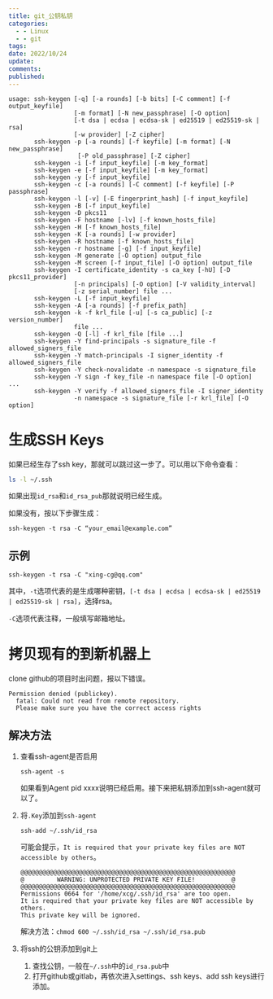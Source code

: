 ```yaml
---
title: git_公钥私钥
categories:
  - - Linux
  - - git
tags: 
date: 2022/10/24
update: 
comments: 
published:
---
```




```
usage: ssh-keygen [-q] [-a rounds] [-b bits] [-C comment] [-f output_keyfile]
                  [-m format] [-N new_passphrase] [-O option]
                  [-t dsa | ecdsa | ecdsa-sk | ed25519 | ed25519-sk | rsa]
                  [-w provider] [-Z cipher]
       ssh-keygen -p [-a rounds] [-f keyfile] [-m format] [-N new_passphrase]
                   [-P old_passphrase] [-Z cipher]
       ssh-keygen -i [-f input_keyfile] [-m key_format]
       ssh-keygen -e [-f input_keyfile] [-m key_format]
       ssh-keygen -y [-f input_keyfile]
       ssh-keygen -c [-a rounds] [-C comment] [-f keyfile] [-P passphrase]
       ssh-keygen -l [-v] [-E fingerprint_hash] [-f input_keyfile]
       ssh-keygen -B [-f input_keyfile]
       ssh-keygen -D pkcs11
       ssh-keygen -F hostname [-lv] [-f known_hosts_file]
       ssh-keygen -H [-f known_hosts_file]
       ssh-keygen -K [-a rounds] [-w provider]
       ssh-keygen -R hostname [-f known_hosts_file]
       ssh-keygen -r hostname [-g] [-f input_keyfile]
       ssh-keygen -M generate [-O option] output_file
       ssh-keygen -M screen [-f input_file] [-O option] output_file
       ssh-keygen -I certificate_identity -s ca_key [-hU] [-D pkcs11_provider]
                  [-n principals] [-O option] [-V validity_interval]
                  [-z serial_number] file ...
       ssh-keygen -L [-f input_keyfile]
       ssh-keygen -A [-a rounds] [-f prefix_path]
       ssh-keygen -k -f krl_file [-u] [-s ca_public] [-z version_number]
                  file ...
       ssh-keygen -Q [-l] -f krl_file [file ...]
       ssh-keygen -Y find-principals -s signature_file -f allowed_signers_file
       ssh-keygen -Y match-principals -I signer_identity -f allowed_signers_file
       ssh-keygen -Y check-novalidate -n namespace -s signature_file
       ssh-keygen -Y sign -f key_file -n namespace file [-O option] ...
       ssh-keygen -Y verify -f allowed_signers_file -I signer_identity
                  -n namespace -s signature_file [-r krl_file] [-O option]
```

# 生成SSH Keys

如果已经生存了ssh key，那就可以跳过这一步了。可以用以下命令查看：

```bash
ls -l ~/.ssh
```

如果出现`id_rsa`和`id_rsa_pub`那就说明已经生成。

如果没有，按以下步骤生成：

```
ssh-keygen -t rsa -C “your_email@example.com”
```

## 示例

`ssh-keygen -t rsa -C "xing-cg@qq.com"`

其中，`-t`选项代表的是生成哪种密钥，`[-t dsa | ecdsa | ecdsa-sk | ed25519 | ed25519-sk | rsa]`，选择rsa。

`-C`选项代表注释，一般填写邮箱地址。

# 拷贝现有的到新机器上

clone github的项目时出问题，报以下错误。

```
Permission denied (publickey).
  fatal: Could not read from remote repository.
  Please make sure you have the correct access rights
```

## 解决方法

1. 查看ssh-agent是否启用

   ```
   ssh-agent -s
   ```

   如果看到Agent pid xxxx说明已经启用。接下来把私钥添加到ssh-agent就可以了。

2. 将`.Key`添加到`ssh-agent`

   ```
   ssh-add ~/.ssh/id_rsa
   ```

   可能会提示，`It is required that your private key files are NOT accessible by others`。

   ```
   @@@@@@@@@@@@@@@@@@@@@@@@@@@@@@@@@@@@@@@@@@@@@@@@@@@@@@@@@@@
   @         WARNING: UNPROTECTED PRIVATE KEY FILE!          @
   @@@@@@@@@@@@@@@@@@@@@@@@@@@@@@@@@@@@@@@@@@@@@@@@@@@@@@@@@@@
   Permissions 0664 for '/home/xcg/.ssh/id_rsa' are too open.
   It is required that your private key files are NOT accessible by others.
   This private key will be ignored.
   ```

   解决方法：`chmod 600 ~/.ssh/id_rsa ~/.ssh/id_rsa.pub`

3. 将ssh的公钥添加到git上

   1. 查找公钥，一般在`~/.ssh`中的`id_rsa.pub`中
   2. 打开github或gitlab，再依次进入settings、ssh keys、add ssh keys进行添加。
